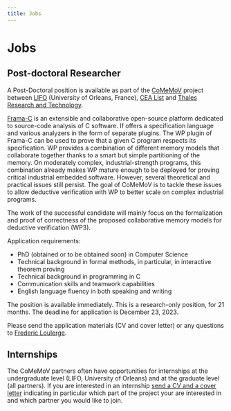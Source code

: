 ```yaml
---
title: Jobs
---
```


# Jobs

## Post-doctoral Researcher

A Post-Doctoral position is available as part of the [CoMeMoV](https://comemov.github.io) project between [LIFO](https://www.univ-orleans.fr/lifo/) (University of Orleans, France), [CEA List](https://list.cea.fr/en/) and [Thales Research and Technology](https://www.thalesgroup.com/en/global/innovation/research-and-technology).

[Frama-C](https://www.frama-c.com/) is an extensible and collaborative open-source platform dedicated to source-code analysis of C software. If offers a specification language and various analyzers in the form of separate plugins. The WP plugin of Frama-C can be used to prove that a given C program respects its specification. WP provides a combination of different memory models that collaborate together thanks to a smart but simple partitioning of the memory. On moderately complex, industrial-strength programs, this combination already makes WP mature enough to be deployed for proving critical industrial embedded software. However, several theoretical and practical issues still persist. The goal of CoMeMoV is to tackle these issues to allow deductive verification with WP to better scale on complex industrial programs.

The work of the successful candidate will mainly focus on the formalization and proof of correctness of the proposed collaborative memory models for deductive verification (WP3).

Application requirements:

- PhD (obtained or to be obtained soon) in Computer Science
- Technical background in formal methods, in particular, in interactive theorem proving
- Technical background in programming in C
- Communication skills and teamwork capabilities
- English language fluency in both speaking and writing

The position is available immediately. This is a research-only position, for 21 months. The deadline for application is December 23, 2023. 

Please send the application materials (CV and cover letter) or any questions to [Frederic Loulerge](mailto:Frederic.Loulergue@univ-orleans.fr?subject=[CoMeMoV]%20Postdoctoral%20Position). 


## Internships

The CoMeMoV partners often have opportunities for internships at the undergraduate level (LIFO, University of Orleans) and at the graduate level (all partners). If you are interested in an internship [send a CV and a cover letter](mailto:Frederic.Loulergue@univ-orleans.fr?subject=[CoMeMoV]%20Internship) indicating in particular which part of the project your are interested in and which partner you would like to join. 
